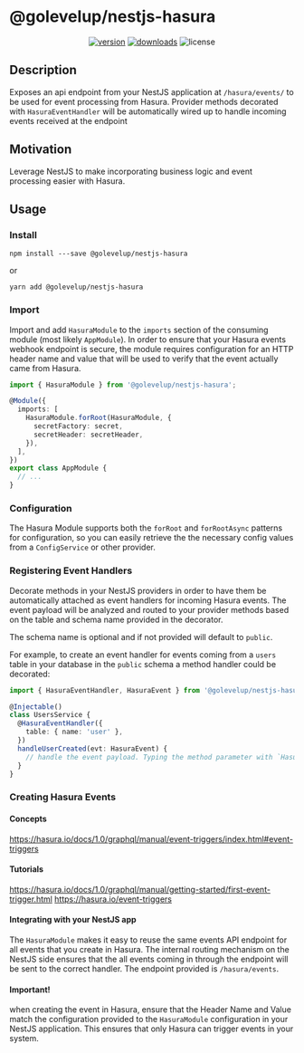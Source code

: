 # @golevelup/nestjs-hasura

<p align="center">
<a href="https://www.npmjs.com/package/@golevelup/nestjs-hasura"><img src="https://img.shields.io/npm/v/@golevelup/nestjs-hasura.svg?style=flat" alt="version" /></a>
<a href="https://www.npmjs.com/package/@golevelup/nestjs-hasura"><img alt="downloads" src="https://img.shields.io/npm/dt/@golevelup/nestjs-hasura.svg?style=flat"></a>
<img alt="license" src="https://img.shields.io/npm/l/@golevelup/nestjs-hasura.svg">
</p>

## Description

Exposes an api endpoint from your NestJS application at `/hasura/events/` to be used for event processing from Hasura. Provider methods decorated with `HasuraEventHandler` will be automatically wired up to handle incoming events received at the endpoint

## Motivation

Leverage NestJS to make incorporating business logic and event processing easier with Hasura.

## Usage

### Install

`npm install ---save @golevelup/nestjs-hasura`

or

`yarn add @golevelup/nestjs-hasura`

### Import

Import and add `HasuraModule` to the `imports` section of the consuming module (most likely `AppModule`). In order to ensure that your Hasura events webhook endpoint is secure, the module requires configuration for an HTTP header name and value that will be used to verify that the event actually came from Hasura.

```typescript
import { HasuraModule } from '@golevelup/nestjs-hasura';

@Module({
  imports: [
    HasuraModule.forRoot(HasuraModule, {
      secretFactory: secret,
      secretHeader: secretHeader,
    }),
  ],
})
export class AppModule {
  // ...
}
```

### Configuration

The Hasura Module supports both the `forRoot` and `forRootAsync` patterns for configuration, so you can easily retrieve the the necessary config values from a `ConfigService` or other provider.

### Registering Event Handlers

Decorate methods in your NestJS providers in order to have them be automatically attached as event handlers for incoming Hasura events. The event payload will be analyzed and routed to your provider methods based on the table and schema name provided in the decorator.

The schema name is optional and if not provided will default to `public`.

For example, to create an event handler for events coming from a `users` table in your database in the `public` schema a method handler could be decorated:

```typescript
import { HasuraEventHandler, HasuraEvent } from '@golevelup/nestjs-hasura';

@Injectable()
class UsersService {
  @HasuraEventHandler({
    table: { name: 'user' },
  })
  handleUserCreated(evt: HasuraEvent) {
    // handle the event payload. Typing the method parameter with `HasurEvent` will provide intellisense
  }
}
```

### Creating Hasura Events

#### Concepts

https://hasura.io/docs/1.0/graphql/manual/event-triggers/index.html#event-triggers

#### Tutorials

https://hasura.io/docs/1.0/graphql/manual/getting-started/first-event-trigger.html
https://hasura.io/event-triggers

#### Integrating with your NestJS app

The `HasuraModule` makes it easy to reuse the same events API endpoint for all events that you create in Hasura. The internal routing mechanism on the NestJS side ensures that the all events coming in through the endpoint will be sent to the correct handler. The endpoint provided is `/hasura/events`.

#### Important!

when creating the event in Hasura, ensure that the Header Name and Value match the configuration provided to the `HasuraModule` configuration in your NestJS application. This ensures that only Hasura can trigger events in your system.
